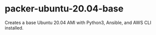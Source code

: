 # packer-ubuntu-20.04-base
Creates a base Ubuntu 20.04 AMI with Python3, Ansible, and AWS CLI installed.
